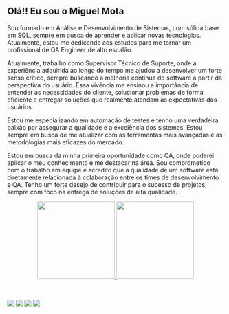 ## Olá!! Eu sou o Miguel Mota

Sou formado em Análise e Desenvolvimento de Sistemas, com sólida base em SQL, sempre em busca de aprender e aplicar novas tecnologias. Atualmente, estou me dedicando aos estudos para me tornar um profissional de QA  Engineer de alto escalão.

Atualmente, trabalho como Supervisor Técnico de Suporte, onde a experiência adquirida ao longo do tempo me ajudou a desenvolver um forte senso crítico, sempre buscando a melhoria contínua do software a partir da perspectiva do usuário. Essa vivência me ensinou a importância de entender as necessidades do cliente, solucionar problemas de forma eficiente e entregar soluções que realmente atendam às expectativas dos usuários.

Estou me especializando em automação de testes e tenho uma verdadeira paixão por assegurar a qualidade e a excelência dos sistemas. Estou sempre em busca de me atualizar com as ferramentas mais avançadas e as metodologias mais eficazes do mercado.

Estou em busca da minha primeira oportunidade como QA, onde poderei aplicar o meu conhecimento e me destacar na área. Sou comprometido com o trabalho em equipe e acredito que a qualidade de um software está diretamente relacionada à colaboração entre os times de desenvolvimento e QA. Tenho um forte desejo de contribuir para o sucesso de projetos, sempre com foco na entrega de soluções de alta qualidade.

<div align="center">
  <a href="https://github.com/miguelmota96">
  <img height="180em" src="https://github-readme-stats.vercel.app/api?username=miguelmota96&show_icons=true&theme=dark&include_all_commits=true&count_private=true"/>
  <img height="180em" src="https://github-readme-stats.vercel.app/api/top-langs/?username=miguelmota96&layout=compact&langs_count=7&theme=dark"/>
</div>
  <div style="display: inline_block"><br>
  
</div>
  
  ##
  
  <div> 
  <a href="https://www.instagram.com/_miguelmta/" target="_blank"><img src="https://img.shields.io/badge/-Instagram-%23E4405F?style=for-the-badge&logo=instagram&logoColor=white" target="_blank"></a>
  <a href="https://www.linkedin.com/in/motadeoli/" target="_blank"><img src="https://img.shields.io/badge/-LinkedIn-%230077B5?style=for-the-badge&logo=linkedin&logoColor=white" target="_blank"></a> 
    <a href="https://web.whatsapp.com/send?phone=5521975558938" target="_blank"><img src="https://img.shields.io/badge/WhatsApp-25D366?style=for-the-badge&logo=whatsapp&logoColor=white" target="_blank"></a> 
    <a href = "mailto:mgmota19@gmail.com"><img src="https://img.shields.io/badge/-Gmail-%23333?style=for-the-badge&logo=gmail&logoColor=white" target="_blank"></a>
</div>
